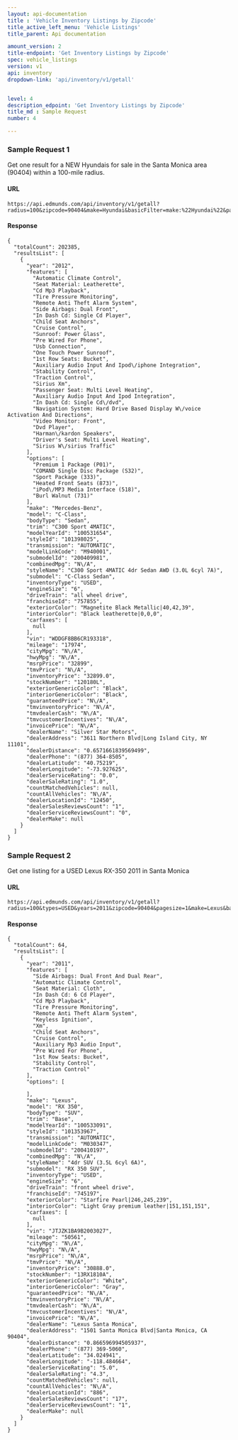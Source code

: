 ```yaml
---
layout: api-documentation
title : 'Vehicle Inventory Listings by Zipcode'
title_active_left_menu: 'Vehicle Listings'
title_parent: Api documentation

amount_version: 2
title-endpoint: 'Get Inventory Listings by Zipcode'
spec: vehicle_listings
version: v1
api: inventory
dropdown-link: 'api/inventory/v1/getall'


level: 4
description_edpoint: 'Get Inventory Listings by Zipcode'
title_md : Sample Request
number: 4

---
```



### Sample Request 1

Get one result for a NEW Hyundais for sale in the Santa Monica area (90404) within a 100-mile radius.

#### URL

	https://api.edmunds.com/api/inventory/v1/getall?radius=100&zipcode=90404&make=Hyundai&basicFilter=make:%22Hyundai%22&pagesize=1
	
#### Response

	{
	  "totalCount": 202385,
	  "resultsList": [
	    {
	      "year": "2012",
	      "features": [
	        "Automatic Climate Control",
	        "Seat Material: Leatherette",
	        "Cd Mp3 Playback",
	        "Tire Pressure Monitoring",
	        "Remote Anti Theft Alarm System",
	        "Side Airbags: Dual Front",
	        "In Dash Cd: Single Cd Player",
	        "Child Seat Anchors",
	        "Cruise Control",
	        "Sunroof: Power Glass",
	        "Pre Wired For Phone",
	        "Usb Connection",
	        "One Touch Power Sunroof",
	        "1st Row Seats: Bucket",
	        "Auxiliary Audio Input And Ipod\/iphone Integration",
	        "Stability Control",
	        "Traction Control",
	        "Sirius Xm",
	        "Passenger Seat: Multi Level Heating",
	        "Auxiliary Audio Input And Ipod Integration",
	        "In Dash Cd: Single Cd\/dvd",
	        "Navigation System: Hard Drive Based Display W\/voice Activation And Directions",
	        "Video Monitor: Front",
	        "Dvd Player",
	        "Harman\/kardon Speakers",
	        "Driver's Seat: Multi Level Heating",
	        "Sirius W\/sirius Traffic"
	      ],
	      "options": [
	        "Premium 1 Package (P01)",
	        "COMAND Single Disc Package (S32)",
	        "Sport Package (333)",
	        "Heated Front Seats (873)",
	        "iPod\/MP3 Media Interface (518)",
	        "Burl Walnut (731)"
	      ],
	      "make": "Mercedes-Benz",
	      "model": "C-Class",
	      "bodyType": "Sedan",
	      "trim": "C300 Sport 4MATIC",
	      "modelYearId": "100531654",
	      "styleId": "101398025",
	      "transmission": "AUTOMATIC",
	      "modelLinkCode": "M940001",
	      "submodelId": "200409981",
	      "combinedMpg": "N\/A",
	      "styleName": "C300 Sport 4MATIC 4dr Sedan AWD (3.0L 6cyl 7A)",
	      "submodel": "C-Class Sedan",
	      "inventoryType": "USED",
	      "engineSize": "6",
	      "driveTrain": "all wheel drive",
	      "franchiseId": "757855",
	      "exteriorColor": "Magnetite Black Metallic|40,42,39",
	      "interiorColor": "Black leatherette|0,0,0",
	      "carfaxes": [
	        null
	      ],
	      "vin": "WDDGF8BB6CR193318",
	      "mileage": "17974",
	      "cityMpg": "N\/A",
	      "hwyMpg": "N\/A",
	      "msrpPrice": "32899",
	      "tmvPrice": "N\/A",
	      "inventoryPrice": "32899.0",
	      "stockNumber": "120180L",
	      "exteriorGenericColor": "Black",
	      "interiorGenericColor": "Black",
	      "guaranteedPrice": "N\/A",
	      "tmvinventoryPrice": "N\/A",
	      "tmvdealerCash": "N\/A",
	      "tmvcustomerIncentives": "N\/A",
	      "invoicePrice": "N\/A",
	      "dealerName": "Silver Star Motors",
	      "dealerAddress": "3611 Northern Blvd|Long Island City, NY 11101",
	      "dealerDistance": "0.6571661839569499",
	      "dealerPhone": "(877) 364-8505",
	      "dealerLatitude": "40.75219",
	      "dealerLongitude": "-73.927625",
	      "dealerServiceRating": "0.0",
	      "dealerSaleRating": "1.0",
	      "countMatchedVehicles": null,
	      "countAllVehicles": "N\/A",
	      "dealerLocationId": "12450",
	      "dealerSalesReviewsCount": "1",
	      "dealerServiceReviewsCount": "0",
	      "dealerMake": null
	    }
	  ]
	}
	
### Sample Request 2

Get one listing for a USED Lexus RX-350 2011 in Santa Monica

#### URL

	https://api.edmunds.com/api/inventory/v1/getall?radius=100&types=USED&years=2011&zipcode=90404&pagesize=1&make=Lexus&basicFilter=make:%22Lexus%22&basicFilter=model:%22RX%20350%22

#### Response

	{
	  "totalCount": 64,
	  "resultsList": [
	    {
	      "year": "2011",
	      "features": [
	        "Side Airbags: Dual Front And Dual Rear",
	        "Automatic Climate Control",
	        "Seat Material: Cloth",
	        "In Dash Cd: 6 Cd Player",
	        "Cd Mp3 Playback",
	        "Tire Pressure Monitoring",
	        "Remote Anti Theft Alarm System",
	        "Keyless Ignition",
	        "Xm",
	        "Child Seat Anchors",
	        "Cruise Control",
	        "Auxiliary Mp3 Audio Input",
	        "Pre Wired For Phone",
	        "1st Row Seats: Bucket",
	        "Stability Control",
	        "Traction Control"
	      ],
	      "options": [

	      ],
	      "make": "Lexus",
	      "model": "RX 350",
	      "bodyType": "SUV",
	      "trim": "Base",
	      "modelYearId": "100533091",
	      "styleId": "101353967",
	      "transmission": "AUTOMATIC",
	      "modelLinkCode": "M030347",
	      "submodelId": "200410197",
	      "combinedMpg": "N\/A",
	      "styleName": "4dr SUV (3.5L 6cyl 6A)",
	      "submodel": "RX 350 SUV",
	      "inventoryType": "USED",
	      "engineSize": "6",
	      "driveTrain": "front wheel drive",
	      "franchiseId": "745197",
	      "exteriorColor": "Starfire Pearl|246,245,239",
	      "interiorColor": "Light Gray premium leather|151,151,151",
	      "carfaxes": [
	        null
	      ],
	      "vin": "JTJZK1BA9B2003027",
	      "mileage": "50561",
	      "cityMpg": "N\/A",
	      "hwyMpg": "N\/A",
	      "msrpPrice": "N\/A",
	      "tmvPrice": "N\/A",
	      "inventoryPrice": "30888.0",
	      "stockNumber": "13RX1810A",
	      "exteriorGenericColor": "White",
	      "interiorGenericColor": "Gray",
	      "guaranteedPrice": "N\/A",
	      "tmvinventoryPrice": "N\/A",
	      "tmvdealerCash": "N\/A",
	      "tmvcustomerIncentives": "N\/A",
	      "invoicePrice": "N\/A",
	      "dealerName": "Lexus Santa Monica",
	      "dealerAddress": "1501 Santa Monica Blvd|Santa Monica, CA 90404",
	      "dealerDistance": "0.866596994505937",
	      "dealerPhone": "(877) 369-5060",
	      "dealerLatitude": "34.024941",
	      "dealerLongitude": "-118.484664",
	      "dealerServiceRating": "5.0",
	      "dealerSaleRating": "4.3",
	      "countMatchedVehicles": null,
	      "countAllVehicles": "N\/A",
	      "dealerLocationId": "886",
	      "dealerSalesReviewsCount": "17",
	      "dealerServiceReviewsCount": "1",
	      "dealerMake": null
	    }
	  ]
	}
